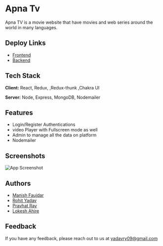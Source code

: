 
# Apna Tv

Apna TV is a movie website that have movies and web series around the world in many languages.

## Deploy Links
- [Frontend](apnatv.vercel.app/)
- [Backend](https://zeebackend-production.up.railway.app)

## Tech Stack

**Client:** React, Redux, ,Redux-thunk ,Chakra UI

**Server:** Node, Express, MongoDB, Nodemailer


## Features

- Login/Register Authentications
- video Player with Fullscreen mode as well
- Admin to manage all the data on platform
- Nodemailer


## Screenshots

![App Screenshot](https://i.postimg.cc/9MJdVn5J/Screenshot-223.png)


## Authors

- [Manish Faujdar](https://github.com/moneyforey)
- [Rohit Yadav](https://github.com/rohity0)
- [Pravhat Ray](https://github.com/pravhatray)
- [Lokesh Ahire](https://github.com/lokeshahire)



## Feedback

If you have any feedback, please reach out to us at yadavry09@gmail.com 

